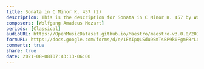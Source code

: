 ```yaml
---
title: Sonata in C Minor K. 457 (2)
description: This is the description for Sonata in C Minor K. 457 by Wolfgang Amadeus Mozart
composers: [Wolfgang Amadeus Mozart]
periods: [Classical]
audioURL: https://OpenMusicDataset.github.io/Maestro/maestro-v3.0.0/2018/MIDI-Unprocessed_Recital13-15_MID--AUDIO_13_R1_2018_wav--1.midi
formURL: https://docs.google.com/forms/d/e/1FAIpQLSdu9SmTsBP9k0FgmFBrLdJ4nQ6mRg26OcTf7VotSxmOd-9hkw/viewform
comments: true
share: true
date: 2021-08-08T07:43:13-06:00
---
```


